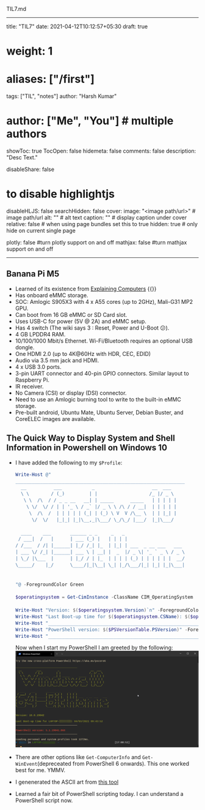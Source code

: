 TIL7.md

---
title: "TIL7"
date: 2021-04-12T10:12:57+05:30
draft: true

# weight: 1
# aliases: ["/first"]
tags: ["TIL", "notes"]
author: "Harsh Kumar"
# author: ["Me", "You"] # multiple authors
showToc: true
TocOpen: false
hidemeta: false
comments: false
description: "Desc Text."

disableShare: false
# to disable highlightjs
disableHLJS: false
searchHidden: false
cover:
    image: "<image path/url>" # image path/url
    alt: "<alt text>" # alt text
    caption: "<text>" # display caption under cover
    relative: false # when using page bundles set this to true
    hidden: true # only hide on current single page

plotly: false #turn plotly support on and off
mathjax: false #turn mathjax support on and off

---

## Banana Pi M5

- Learned of its existence from [Explaining Computers](https://youtu.be/ZZn30-b9Cj0)
  {{<youtube ZZn30-b9Cj0>}}
- Has onboard eMMC storage.
- SOC: Amlogic S905X3 with 4 x A55 cores (up to 2GHz), Mali-G31 MP2 GPU.
- Can boot from 16 GB eMMC or SD Card slot.
- Uses USB-C for power (5V @ 2A) and eMMC setup.
- Has 4 switch (The wiki says 3 : Reset, Power and U-Boot 😕).
- 4 GB LPDDR4 RAM.
- 10/100/1000 Mbit/s Ethernet. Wi-Fi/Bluetooth requires an optional USB dongle.
- One HDMI 2.0 (up to 4K@60Hz with HDR, CEC, EDID)
- Audio via 3.5 mm  jack and HDMI.
- 4 x USB 3.0 ports.
- 3-pin UART connector and 40-pin GPIO connectors. Similar layout to Raspberry Pi.
- IR receiver.
- No Camera (CSI) or display (DSI) connector.
- Need to use an Amlogic burning tool to write to the built-in eMMC storage.
- Pre-built android, Ubuntu Mate, Ubuntu Server, Debian Buster, and CoreELEC images are available.
 
 ## The Quick Way to Display System and Shell Information in Powershell on Windows 10

 - I have added the following to my `$Profile`:
    
    ```powershell
    Write-Host @"
    ______________________________________________________________
      __          ___           _                     __  ___  
      \ \        / (_)         | |                   /_ |/ _ \ 
       \ \  /\  / / _ _ __   __| | _____      _____   | | | | |
        \ \/  \/ / | | '_ \ / _` |/ _ \ \ /\ / / __|  | | | | |
         \  /\  /  | | | | | (_| | (_) \ V  V /\__ \  | | |_| |
          \/  \/   |_|_| |_|\__,_|\___/ \_/\_/ |___/  |_|\___/ 

      ____    ___       ______ _ _     _   _                      
     / ___|  /   |      | ___ (_) |   | | | |                     
    / /___  / /| |______| |_/ /_| |_  | |_| | ___  _ __ ___   ___ 
    | ___ \/ /_| |______| ___ \ | __| |  _  |/ _ \| '_ ` _ \ / _ \
    | \_/ |\___  |      | |_/ / | |_  | | | | (_) | | | | | |  __/
    \_____/    |_/      \____/|_|\__| \_| |_/\___/|_| |_| |_|\___|
                                                                  
                                                                  
    "@ -ForegroundColor Green

    $operatingsystem = Get-CimInstance -ClassName CIM_OperatingSystem

    Write-Host "Version: $($operatingsystem.Version)`n" -ForegroundColor Green
    Write-Host "Last Boot-up time for $($operatingsystem.CSName): $($operatingsystem.LastBootUpTime)" -ForegroundColor Green
    Write-Host "______________________________________________________________`n -ForegroundColor Green"
    Write-Host "PowerShell version: $($PSVersionTable.PSVersion)" -ForegroundColor Red
    Write-Host "______________________________________________________________`n -ForegroundColor Green"

    ```
    Now when I start my PowerShell I am greeted by the following:
    ![New Terminal](/static/TIL/7/WindowsTerminal.png)


- There are other options like `Get-ComputerInfo` and `Get-WinEvent`(depreceated from PowerShell 6 onwards). This one worked best for me. YMMV.
- I genenerated the ASCII art from [this tool](https://textkool.com/en/ascii-art-generator)
- Learned a fair bit of PowerShell scripting today. I can understand a PowerShell script now. 
